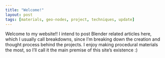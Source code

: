 ```yaml
---
title: "Welcome!"
layout: post
tags: [materials, geo-nodes, project, techniques, update]
---
```


Welcome to my website!! I intend to post Blender related articles here, which I usually call breakdowns, since I’m breaking down the creation and thought process behind the projects. I enjoy making procedural materials the most, so I’ll call it the main premise of this site’s existence :)
